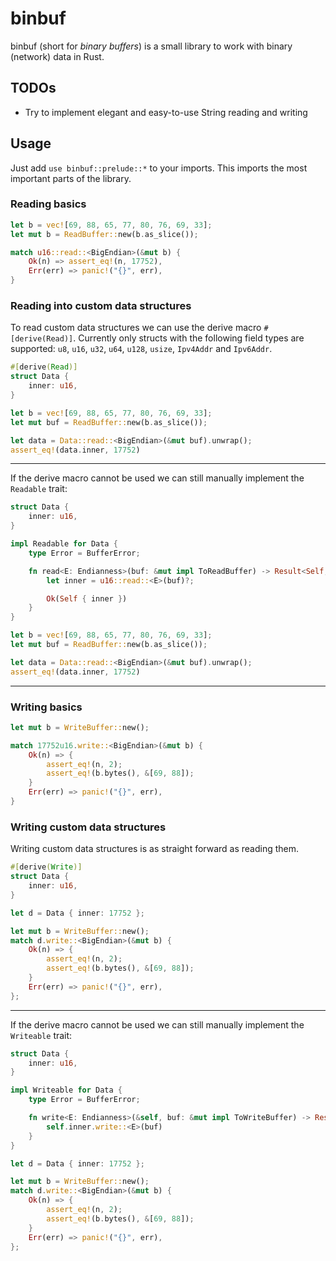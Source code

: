 # binbuf

binbuf (short for *binary buffers*) is a small library to work with binary (network) data in Rust.

## TODOs

- Try to implement elegant and easy-to-use String reading and writing

## Usage

Just add `use binbuf::prelude::*` to your imports. This imports the most important parts of the library.

### Reading basics

```rust
let b = vec![69, 88, 65, 77, 80, 76, 69, 33];
let mut b = ReadBuffer::new(b.as_slice());

match u16::read::<BigEndian>(&mut b) {
    Ok(n) => assert_eq!(n, 17752),
    Err(err) => panic!("{}", err),
}
```

### Reading into custom data structures

To read custom data structures we can use the derive macro `#[derive(Read)]`. Currently only structs with the following
field types are supported: `u8`, `u16`, `u32`, `u64`, `u128`, `usize`, `Ipv4Addr` and `Ipv6Addr`.

```rust
#[derive(Read)]
struct Data {
    inner: u16,
}

let b = vec![69, 88, 65, 77, 80, 76, 69, 33];
let mut buf = ReadBuffer::new(b.as_slice());

let data = Data::read::<BigEndian>(&mut buf).unwrap();
assert_eq!(data.inner, 17752)
```

---

If the derive macro cannot be used we can still manually implement the `Readable` trait:

```rust
struct Data {
    inner: u16,
}

impl Readable for Data {
    type Error = BufferError;

    fn read<E: Endianness>(buf: &mut impl ToReadBuffer) -> Result<Self, Self::Error> {
        let inner = u16::read::<E>(buf)?;

        Ok(Self { inner })
    }
}

let b = vec![69, 88, 65, 77, 80, 76, 69, 33];
let mut buf = ReadBuffer::new(b.as_slice());

let data = Data::read::<BigEndian>(&mut buf).unwrap();
assert_eq!(data.inner, 17752)
```

---

### Writing basics

```rust
let mut b = WriteBuffer::new();

match 17752u16.write::<BigEndian>(&mut b) {
    Ok(n) => {
        assert_eq!(n, 2);
        assert_eq!(b.bytes(), &[69, 88]);
    }
    Err(err) => panic!("{}", err),
}
```

### Writing custom data structures

Writing custom data structures is as straight forward as reading them.

```rust
#[derive(Write)]
struct Data {
    inner: u16,
}

let d = Data { inner: 17752 };

let mut b = WriteBuffer::new();
match d.write::<BigEndian>(&mut b) {
    Ok(n) => {
        assert_eq!(n, 2);
        assert_eq!(b.bytes(), &[69, 88]);
    }
    Err(err) => panic!("{}", err),
};
```

---

If the derive macro cannot be used we can still manually implement the `Writeable` trait:

```rust
struct Data {
    inner: u16,
}

impl Writeable for Data {
    type Error = BufferError;

    fn write<E: Endianness>(&self, buf: &mut impl ToWriteBuffer) -> Result<usize, Self::Error> {
        self.inner.write::<E>(buf)
    }
}

let d = Data { inner: 17752 };

let mut b = WriteBuffer::new();
match d.write::<BigEndian>(&mut b) {
    Ok(n) => {
        assert_eq!(n, 2);
        assert_eq!(b.bytes(), &[69, 88]);
    }
    Err(err) => panic!("{}", err),
};
```
